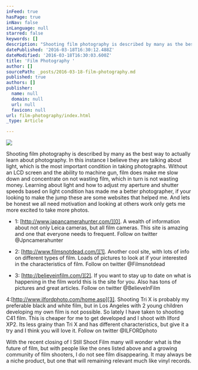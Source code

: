 ```yaml
---
inFeed: true
hasPage: true
inNav: false
inLanguage: null
starred: false
keywords: []
description: "Shooting film photography is described by many as the best way to actually learn about photography. In this instance I believe they are talking about light, which is the most important condition in taking photographs. Without an LCD screen and the ability to machine gun, film does make me slow down and concentrate on not wasting film, which in turn is not wasting money. Learning about light and how to adjust my aperture and shutter speeds based on light condition has made me a better photographer, if your looking to make the jump these are some websites that helped me. And lets be honest we all need motivation and looking at others work only gets me more excited to take more photos. \_"
datePublished: '2016-03-18T16:30:12.488Z'
dateModified: '2016-03-18T16:30:03.600Z'
title: 'Film Photography '
author: []
sourcePath: _posts/2016-03-18-film-photography.md
published: true
authors: []
publisher:
  name: null
  domain: null
  url: null
  favicon: null
url: film-photography/index.html
_type: Article

---
```

![](https://the-grid-user-content.s3-us-west-2.amazonaws.com/240e0604-1e20-4091-8584-6c18dbe2a2f9.jpg)

Shooting film photography is described by many as the best way to actually learn about photography. In this instance I believe they are talking about light, which is the most important condition in taking photographs. Without an LCD screen and the ability to machine gun, film does make me slow down and concentrate on not wasting film, which in turn is not wasting money. Learning about light and how to adjust my aperture and shutter speeds based on light condition has made me a better photographer, if your looking to make the jump these are some websites that helped me. And lets be honest we all need motivation and looking at others work only gets me more excited to take more photos.  

* 1: [http://www.japancamerahunter.com/][0]. A wealth of information about not only Leica cameras, but all film cameras. This site is amazing and one that everyone needs to frequent.  Follow on twitter @Jpncamerahunter

* 2: [http://www.filmsnotdead.com/][1]. Another cool site, with lots of info on different types of film. Loads of pictures to look at if your interested in the characteristics of film. Follow on twitter @Filmsnotdead

* 3: [http://believeinfilm.com/][2]. If you want to stay up to date on what is happening in the film world this is the site for you. Also has tons of pictures and great articles. Follow on twitter @BelieveInFilm

4:[http://www.ilfordphoto.com/home.asp][3]. Shooting Tri X is probably my preferable black and white film, but in Los Angeles with 2 young children developing my own film is not possible. So lately I have taken to shooting C41 film. This is cheaper for me to get developed and I shoot with Ilford XP2\. Its less grainy than Tri X and has different characteristics, but give it a try and I think you will love it. Follow on twitter @ILFORDphoto

With the recent closing of I Still Shoot Film many will wonder what is the future of film, but with people like the ones listed above and a growing community of film shooters, I do not see film disappearing. It may always be a niche product, but one that will remaining relevant much like vinyl records.  

[0]: http://www.japancamerahunter.com/
[1]: http://www.filmsnotdead.com/
[2]: http://believeinfilm.com/
[3]: http://www.ilfordphoto.com/home.asp